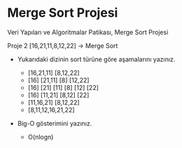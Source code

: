 # Merge Sort Projesi
Veri Yapıları ve Algoritmalar Patikası, Merge Sort Projesi

Proje 2
[16,21,11,8,12,22] -> Merge Sort

* Yukarıdaki dizinin sort türüne göre aşamalarını yazınız.
    - [16,21,11]  [8,12,22]
    - [16]  [21,11]  [8]  [12,22]
    - [16]  [21]  [11]   [8]  [12]    [22]
    - [16]  [11,21]  [8,12]  [22]
    - [11,16,21]  [8,12,22]
    - [8,11,12,16,21,22]



* Big-O gösterimini yazınız.
    - O(nlogn)
